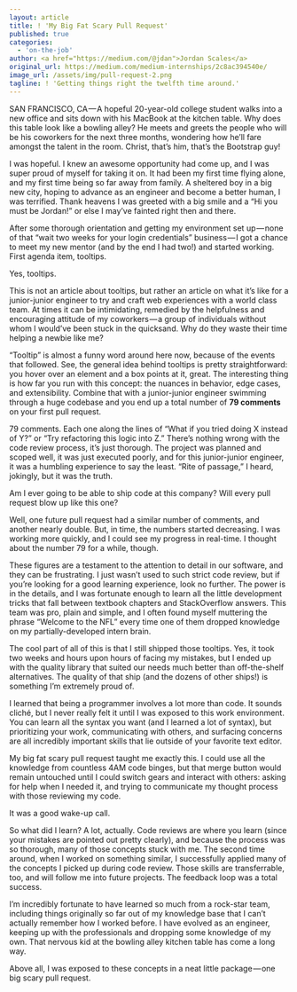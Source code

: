 ```yaml
---
layout: article
title: ! 'My Big Fat Scary Pull Request'
published: true
categories:
  - 'on-the-job'
author: <a href="https://medium.com/@jdan">Jordan Scales</a>
original_url: https://medium.com/medium-internships/2c8ac394540e/
image_url: /assets/img/pull-request-2.png
tagline: ! 'Getting things right the twelfth time around.'
---
```



SAN FRANCISCO, CA — A hopeful 20-year-old college student walks into a new office and sits down with his MacBook at the kitchen table. Why does this table look like a bowling alley? He meets and greets the people who will be his coworkers for the next three months, wondering how he’ll fare amongst the talent in the room. Christ, that’s him, that’s the Bootstrap guy!

I was hopeful. I knew an awesome opportunity had come up, and I was super proud of myself for taking it on. It had been my first time flying alone, and my first time being so far away from family. A sheltered boy in a big new city, hoping to advance as an engineer and become a better human, I was terrified. Thank heavens I was greeted with a big smile and a “Hi you must be Jordan!” or else I may’ve fainted right then and there.

After some thorough orientation and getting my environment set up — none of that “wait two weeks for your login credentials” business — I got a chance to meet my new mentor (and by the end I had two!) and started working. First agenda item, tooltips.

Yes, tooltips.

This is not an article about tooltips, but rather an article on what it’s like for a junior-junior engineer to try and craft web experiences with a world class team. At times it can be intimidating, remedied by the helpfulness and encouraging attitude of my coworkers — a group of individuals without whom I would’ve been stuck in the quicksand. Why do they waste their time helping a newbie like me?

“Tooltip” is almost a funny word around here now, because of the events that followed. See, the general idea behind tooltips is pretty straightforward: you hover over an element and a box points at it, great. The interesting thing is how far you run with this concept: the nuances in behavior, edge cases, and extensibility. Combine that with a junior-junior engineer swimming through a huge codebase and you end up a total number of **79 comments** on your first pull request.

79 comments. Each one along the lines of “What if you tried doing X instead of Y?” or “Try refactoring this logic into Z.” There’s nothing wrong with the code review process, it’s just thorough. The project was planned and scoped well, it was just executed poorly, and for this junior-junior engineer, it was a humbling experience to say the least. “Rite of passage,” I heard, jokingly, but it was the truth.

Am I ever going to be able to ship code at this company? Will every pull request blow up like this one?

Well, one future pull request had a similar number of comments, and another nearly double. But, in time, the numbers started decreasing. I was working more quickly, and I could see my progress in real-time. I thought about the number 79 for a while, though.

These figures are a testament to the attention to detail in our software, and they can be frustrating. I just wasn’t used to such strict code review, but if you’re looking for a good learning experience, look no further. The power is in the details, and I was fortunate enough to learn all the little development tricks that fall between textbook chapters and StackOverflow answers. This team was pro, plain and simple, and I often found myself muttering the phrase “Welcome to the NFL” every time one of them dropped knowledge on my partially-developed intern brain.

The cool part of all of this is that I still shipped those tooltips. Yes, it took two weeks and hours upon hours of facing my mistakes, but I ended up with the quality library that suited our needs much better than off-the-shelf alternatives. The quality of that ship (and the dozens of other ships!) is something I’m extremely proud of.

I learned that being a programmer involves a lot more than code. It sounds cliché, but I never really felt it until I was exposed to this work environment. You can learn all the syntax you want (and I learned a lot of syntax), but prioritizing your work, communicating with others, and surfacing concerns are all incredibly important skills that lie outside of your favorite text editor.

My big fat scary pull request taught me exactly this. I could use all the knowledge from countless 4AM code binges, but that merge button would remain untouched until I could switch gears and interact with others: asking for help when I needed it, and trying to communicate my thought process with those reviewing my code.

It was a good wake-up call.

So what did I learn? A lot, actually. Code reviews are where you learn (since your mistakes are pointed out pretty clearly), and because the process was so thorough, many of those concepts stuck with me. The second time around, when I worked on something similar, I successfully applied many of the concepts I picked up during code review. Those skills are transferrable, too, and will follow me into future projects. The feedback loop was a total success.

I’m incredibly fortunate to have learned so much from a rock-star team, including things originally so far out of my knowledge base that I can’t actually remember how I worked before. I have evolved as an engineer, keeping up with the professionals and dropping some knowledge of my own. That nervous kid at the bowling alley kitchen table has come a long way.

Above all, I was exposed to these concepts in a neat little package — one big scary pull request.